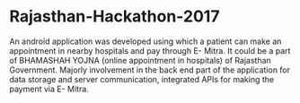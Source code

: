 # Rajasthan-Hackathon-2017
An android application was developed using which a patient can make an appointment in nearby hospitals and pay through E- Mitra. It could be a part of BHAMASHAH YOJNA (online appointment in hospitals) of Rajasthan Government. Majorly involvement in the back end part of the application for data storage and server communication, integrated APIs for making the payment via E- Mitra.
